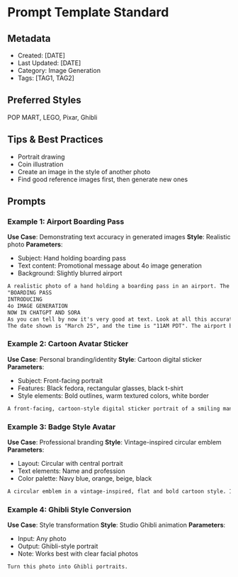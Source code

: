 # Prompt Template Standard

## Metadata
- Created: [DATE]
- Last Updated: [DATE]
- Category: Image Generation
- Tags: [TAG1, TAG2]

## Preferred Styles
POP MART, LEGO, Pixar, Ghibli

## Tips & Best Practices
- Portrait drawing
- Coin illustration
- Create an image in the style of another photo
- Find good reference images first, then generate new ones

## Prompts

### Example 1: Airport Boarding Pass
**Use Case**: Demonstrating text accuracy in generated images
**Style**: Realistic photo
**Parameters**:
- Subject: Hand holding boarding pass
- Text content: Promotional message about 4o image generation
- Background: Slightly blurred airport

```markdown
A realistic photo of a hand holding a boarding pass in an airport. The boarding pass contains a promotional message that reads:
"BOARDING PASS
INTRODUCING
4o IMAGE GENERATION
NOW IN CHATGPT AND SORA
As you can tell by now it's very good at text. Look at all this accurate text!"
The date shown is "March 25", and the time is "11AM PDT". The airport background is slightly blurred.
```

### Example 2: Cartoon Avatar Sticker
**Use Case**: Personal branding/identity
**Style**: Cartoon digital sticker
**Parameters**:
- Subject: Front-facing portrait
- Features: Black fedora, rectangular glasses, black t-shirt
- Style elements: Bold outlines, warm textured colors, white border

```markdown
A front-facing, cartoon-style digital sticker portrait of a smiling man with light skin, wearing a black fedora hat, black rectangular glasses, and a black t-shirt. His face is slightly oval and clean-shaven, with both ears clearly visible. The illustration uses bold outlines and warm, textured coloring in a sticker format with a white border, set against an off-white background.
```

### Example 3: Badge Style Avatar
**Use Case**: Professional branding
**Style**: Vintage-inspired circular emblem
**Parameters**:
- Layout: Circular with central portrait
- Text elements: Name and profession
- Color palette: Navy blue, orange, beige, black

```markdown
A circular emblem in a vintage-inspired, flat and bold cartoon style. In the center is a clean, front-facing sticker-style portrait of a man with light skin, wearing a black fedora, black rectangular glasses, and a black t-shirt. The man's expression is friendly with a soft smile. Around the portrait, the outer ring features the name "YULI.KAMAKURA" at the top and the word "PROGRAMMER" at the bottom, separated by two stars on either side. The color palette includes navy blue, warm orange, beige, and black. The illustration is clean, modern, and ideal for a personal brand or tech identity.
```

### Example 4: Ghibli Style Conversion
**Use Case**: Style transformation
**Style**: Studio Ghibli animation
**Parameters**:
- Input: Any photo
- Output: Ghibli-style portrait
- Note: Works best with clear facial photos

```markdown
Turn this photo into Ghibli portraits.
```
